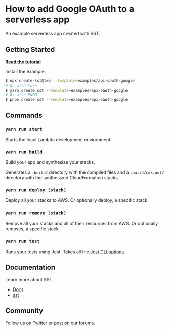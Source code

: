 # How to add Google OAuth to a serverless app

An example serverless app created with SST.

## Getting Started

[**Read the tutorial**](https://sst.dev/examples/how-to-add-google-login-to-your-cognito-user-pool.html)

Install the example.

```bash
$ npx create-sst@two --template=examples/api-oauth-google
# Or with Yarn
$ yarn create sst --template=examples/api-oauth-google
# Or with PNPM
$ pnpm create sst --template=examples/api-oauth-google
```

## Commands

### `yarn run start`

Starts the local Lambda development environment.

### `yarn run build`

Build your app and synthesize your stacks.

Generates a `.build/` directory with the compiled files and a `.build/cdk.out/` directory with the synthesized CloudFormation stacks.

### `yarn run deploy [stack]`

Deploy all your stacks to AWS. Or optionally deploy, a specific stack.

### `yarn run remove [stack]`

Remove all your stacks and all of their resources from AWS. Or optionally removes, a specific stack.

### `yarn run test`

Runs your tests using Jest. Takes all the [Jest CLI options](https://jestjs.io/docs/en/cli).

## Documentation

Learn more about SST.

- [Docs](https://docs.sst.dev)
- [sst](https://docs.sst.dev/packages/sst)

## Community

[Follow us on Twitter](https://twitter.com/sst_dev) or [post on our forums](https://discourse.sst.dev).
